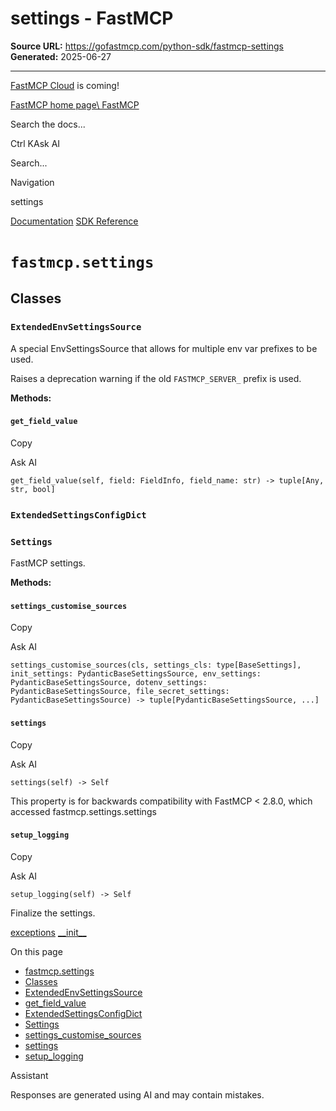 # settings - FastMCP

**Source URL:** https://gofastmcp.com/python-sdk/fastmcp-settings
**Generated:** 2025-06-27

---

[FastMCP Cloud](https://fastmcp.link/x0Kyhy2) is coming!

[FastMCP home page\\
FastMCP](https://gofastmcp.com/)

Search the docs...

Ctrl KAsk AI

Search...

Navigation

settings

[Documentation](https://gofastmcp.com/getting-started/welcome) [SDK Reference](https://gofastmcp.com/python-sdk/fastmcp-exceptions)

# [​](https://gofastmcp.com/python-sdk/fastmcp-settings\#fastmcp-settings)  `fastmcp.settings`

## [​](https://gofastmcp.com/python-sdk/fastmcp-settings\#classes)  Classes

### [​](https://gofastmcp.com/python-sdk/fastmcp-settings\#extendedenvsettingssource)  `ExtendedEnvSettingsSource`

A special EnvSettingsSource that allows for multiple env var prefixes to be used.

Raises a deprecation warning if the old `FASTMCP_SERVER_` prefix is used.

**Methods:**

#### [​](https://gofastmcp.com/python-sdk/fastmcp-settings\#get-field-value)  `get_field_value`

Copy

Ask AI

```
get_field_value(self, field: FieldInfo, field_name: str) -> tuple[Any, str, bool]

```

### [​](https://gofastmcp.com/python-sdk/fastmcp-settings\#extendedsettingsconfigdict)  `ExtendedSettingsConfigDict`

### [​](https://gofastmcp.com/python-sdk/fastmcp-settings\#settings)  `Settings`

FastMCP settings.

**Methods:**

#### [​](https://gofastmcp.com/python-sdk/fastmcp-settings\#settings-customise-sources)  `settings_customise_sources`

Copy

Ask AI

```
settings_customise_sources(cls, settings_cls: type[BaseSettings], init_settings: PydanticBaseSettingsSource, env_settings: PydanticBaseSettingsSource, dotenv_settings: PydanticBaseSettingsSource, file_secret_settings: PydanticBaseSettingsSource) -> tuple[PydanticBaseSettingsSource, ...]

```

#### [​](https://gofastmcp.com/python-sdk/fastmcp-settings\#settings-2)  `settings`

Copy

Ask AI

```
settings(self) -> Self

```

This property is for backwards compatibility with FastMCP < 2.8.0,
which accessed fastmcp.settings.settings

#### [​](https://gofastmcp.com/python-sdk/fastmcp-settings\#setup-logging)  `setup_logging`

Copy

Ask AI

```
setup_logging(self) -> Self

```

Finalize the settings.

[exceptions](https://gofastmcp.com/python-sdk/fastmcp-exceptions) [\_\_init\_\_](https://gofastmcp.com/python-sdk/fastmcp-cli-__init__)

On this page

- [fastmcp.settings](https://gofastmcp.com/python-sdk/fastmcp-settings#fastmcp-settings)
- [Classes](https://gofastmcp.com/python-sdk/fastmcp-settings#classes)
- [ExtendedEnvSettingsSource](https://gofastmcp.com/python-sdk/fastmcp-settings#extendedenvsettingssource)
- [get\_field\_value](https://gofastmcp.com/python-sdk/fastmcp-settings#get-field-value)
- [ExtendedSettingsConfigDict](https://gofastmcp.com/python-sdk/fastmcp-settings#extendedsettingsconfigdict)
- [Settings](https://gofastmcp.com/python-sdk/fastmcp-settings#settings)
- [settings\_customise\_sources](https://gofastmcp.com/python-sdk/fastmcp-settings#settings-customise-sources)
- [settings](https://gofastmcp.com/python-sdk/fastmcp-settings#settings-2)
- [setup\_logging](https://gofastmcp.com/python-sdk/fastmcp-settings#setup-logging)

Assistant

Responses are generated using AI and may contain mistakes.